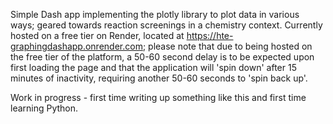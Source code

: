 Simple Dash app implementing the plotly library to plot data in various ways; geared towards reaction screenings in a chemistry context.  Currently hosted on a free tier on Render, located at https://hte-graphingdashapp.onrender.com; please note that due to being hosted on the free tier of the platform, a 50-60 second delay is to be expected upon first loading the page and that the application will 'spin down' after 15 minutes of inactivity, requiring another 50-60 seconds to 'spin back up'.

Work in progress - first time writing up something like this and first time learning Python.
